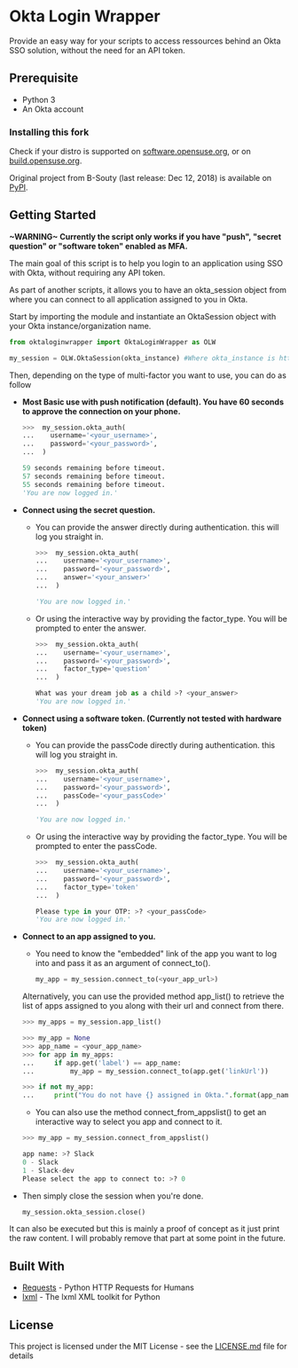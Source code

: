 # Okta Login Wrapper

Provide an easy way for your scripts to access ressources behind an Okta SSO solution, without the need for an API token.

## Prerequisite

* Python 3
* An Okta account 

### Installing this fork

Check if your distro is supported on [software.opensuse.org](https://software.opensuse.org/search?q=oktaloginwrapper),
 or on [build.opensuse.org](https://build.opensuse.org/package/show/home:eroca:python/python-oktaloginwrapper).

Original project from B-Souty (last release: Dec 12, 2018) is available on [PyPI](https://pypi.org/project/oktaloginwrapper).

## Getting Started

**\~WARNING\~ Currently the script only works if you have "push", "secret question" or "software token" enabled as MFA.**

The main goal of this script is to help you login to an application using SSO with Okta, without requiring any API token.

As part of another scripts, it allows you to have an okta_session object from where you can connect to all application assigned to you in Okta.

Start by importing the module and instantiate an OktaSession object with your Okta instance/organization name.
```Python
from oktaloginwrapper import OktaLoginWrapper as OLW

my_session = OLW.OktaSession(okta_instance) #Where okta_instance is https://<okta_instance>.okta.com
```

Then, depending on the type of multi-factor you want to use, you can do as follow

* **Most Basic use with push notification (default). You have 60 seconds to approve the connection on your phone.**
  ```Python
  >>>  my_session.okta_auth(
  ...    username='<your_username>',
  ...    password='<your_password>',
  ...  )
  
  59 seconds remaining before timeout.
  57 seconds remaining before timeout.
  55 seconds remaining before timeout.
  'You are now logged in.'
  ```
* **Connect using the secret question.**
  * You can provide the answer directly during authentication. this will log you straight in.
    ```Python
    >>>  my_session.okta_auth(
    ...    username='<your_username>',
    ...    password='<your_password>',
    ...    answer='<your_answer>'
    ...  )
    
    'You are now logged in.'
    ```
  * Or using the interactive way by providing the factor_type. You will be prompted to enter the answer.
    ```Python
    >>>  my_session.okta_auth(
    ...    username='<your_username>',
    ...    password='<your_password>',
    ...    factor_type='question'
    ...  )
    
    What was your dream job as a child >? <your_answer>
    'You are now logged in.'
    ```
* **Connect using a software token. (Currently not tested with hardware token)**
  * You can provide the passCode directly during authentication. this will log you straight in.
    ```Python
    >>>  my_session.okta_auth(
    ...    username='<your_username>',
    ...    password='<your_password>',
    ...    passCode='<your_passCode>'
    ...  )
    
    'You are now logged in.'
    ```
  * Or using the interactive way by providing the factor_type. You will be prompted to enter the passCode.
    ```Python
    >>>  my_session.okta_auth(
    ...    username='<your_username>',
    ...    password='<your_password>',
    ...    factor_type='token'
    ...  )
    
    Please type in your OTP: >? <your_passCode>
    'You are now logged in.'
    ```
* **Connect to an app assigned to you.**
  * You need to know the "embedded" link of the app you want to log into and pass it as an argument of connect_to(). 
    ```Python
    my_app = my_session.connect_to(<your_app_url>)
    ```
  Alternatively, you can use the provided method app_list() to retrieve the list of apps assigned to you along with their url and connect from there. 
    ```Python
    >>> my_apps = my_session.app_list()

    >>> my_app = None
    >>> app_name = <your_app_name>
    >>> for app in my_apps:
    ...     if app.get('label') == app_name:
    ...         my_app = my_session.connect_to(app.get('linkUrl'))

    >>> if not my_app:
    ...     print("You do not have {} assigned in Okta.".format(app_name))
    ```
  * You can also use the method connect_from_appslist() to get an interactive way to select you app and connect to it.
  ```Python
  >>> my_app = my_session.connect_from_appslist()
  
  app name: >? Slack
  0 - Slack
  1 - Slack-dev
  Please select the app to connect to: >? 0
  ```

* Then simply close the session when you're done.
  ```Python
  my_session.okta_session.close()
  ```

It can also be executed but this is mainly a proof of concept as it just print the raw content. 
I will probably remove that part at some point in the future.


## Built With

* [Requests](http://docs.python-requests.org/en/master/) - Python HTTP Requests for Humans
* [lxml](http://lxml.de/) - The lxml XML toolkit for Python

## License

This project is licensed under the MIT License - see the [LICENSE.md](LICENSE.md) file for details
